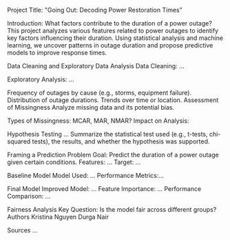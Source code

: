 Project Title: "Going Out: Decoding Power Restoration Times"

Introduction:
What factors contribute to the duration of a power outage?
This project analyzes various features related to power outages to identify key factors influencing their duration. Using statistical analysis and machine learning, we uncover patterns in outage duration and propose predictive models to improve response times.

Data Cleaning and Exploratory Data Analysis
Data Cleaning:
...

Exploratory Analysis:
...

Frequency of outages by cause (e.g., storms, equipment failure).
Distribution of outage durations.
Trends over time or location.
Assessment of Missingness
Analyze missing data and its potential bias.

Types of Missingness: MCAR, MAR, NMAR?
Impact on Analysis: 

Hypothesis Testing
...
Summarize the statistical test used (e.g., t-tests, chi-squared tests), the results, and whether the hypothesis was supported.

Framing a Prediction Problem
Goal: Predict the duration of a power outage given certain conditions.
Features: ...
Target: ...

Baseline Model
Model Used: ...
Performance Metrics:...

Final Model
Improved Model: ...
Feature Importance: ...
Performance Comparison: ...

Fairness Analysis
Key Question: Is the model fair across different groups?
<Visual>
Authors
Kristina Nguyen
Durga Nair

Sources
...
